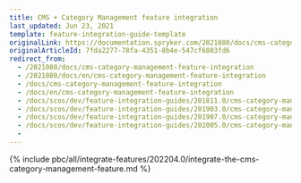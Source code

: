 ```yaml
---
title: CMS + Category Management feature integration
last_updated: Jun 23, 2021
template: feature-integration-guide-template
originalLink: https://documentation.spryker.com/2021080/docs/cms-category-management-feature-integration
originalArticleId: 7fda2277-78fa-4351-8b4e-547cf6803fd6
redirect_from:
  - /2021080/docs/cms-category-management-feature-integration
  - /2021080/docs/en/cms-category-management-feature-integration
  - /docs/cms-category-management-feature-integration
  - /docs/en/cms-category-management-feature-integration
  - /docs/scos/dev/feature-integration-guides/201811.0/cms-category-management-feature-integration.html
  - /docs/scos/dev/feature-integration-guides/201903.0/cms-category-management-feature-integration.html
  - /docs/scos/dev/feature-integration-guides/201907.0/cms-category-management-feature-integration.html
  - /docs/scos/dev/feature-integration-guides/202005.0/cms-category-management-feature-integration.html
  -
---
```

{% include pbc/all/integrate-features/202204.0/integrate-the-cms-category-management-feature.md %} <!-- To edit, see /_includes/pbc/all/integrate-features/202204.0/integrate-the-cms-category-management-feature.md -->
